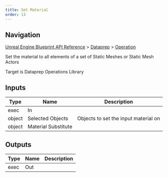 ```yaml
---
title: Set Material
order: 13
---
```

## Navigation

[Unreal Engine Blueprint API Reference](https://dev.epicgames.com/documentation/en-us/unreal-engine/BlueprintAPI) > [Dataprep](https://dev.epicgames.com/documentation/en-us/unreal-engine/BlueprintAPI/Dataprep) > [Operation](https://dev.epicgames.com/documentation/en-us/unreal-engine/BlueprintAPI/Dataprep/Operation)

Set the material to all elements of a set of Static Meshes or Static Mesh Actors

Target is Dataprep Operations Library

## Inputs

| Type | Name | Description |
| --- | --- | --- |
| exec | In |  |
| object | Selected Objects | Objects to set the input material on |
| object | Material Substitute |  |

## Outputs

| Type | Name | Description |
| --- | --- | --- |
| exec | Out |  |
